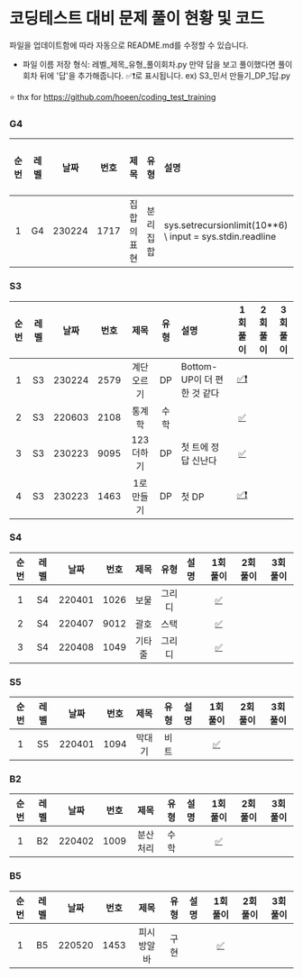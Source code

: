 # 코딩테스트 대비 문제 풀이 현황 및 코드

파일을 업데이트함에 따라 자동으로 README.md를 수정할 수 있습니다.
- 파일 이름 저장 형식: 레벨_제목_유형_풀이회차.py
만약 답을 보고 풀이했다면 풀이회차 뒤에 '답'을 추가해줍니다. ✅❗로 표시됩니다.
ex) S3_민서 만들기_DP_1답.py

⭐ thx for https://github.com/hoeen/coding_test_training

### G4
| 순번 | 레벨 | 날짜 | 번호 | 제목 | 유형 | 설명 | 1회 풀이 | 2회 풀이 | 3회 풀이 |
| :---: | :---: | :---: | :---: | :---: | :---: | :--- | :---: | :---: | :---: |
| 1 | G4 | 230224 | 1717 | 집합의표현 | 분리집합 | sys.setrecursionlimit(10**6) \ input = sys.stdin.readline | [✅❗️](https://github.com/imkmsh/Coding_test/blob/master/solution_code/G4_230224_1717_집합의표현_분리집합_1답.py) |  |  |
### S3
| 순번 | 레벨 | 날짜 | 번호 | 제목 | 유형 | 설명 | 1회 풀이 | 2회 풀이 | 3회 풀이 |
| :---: | :---: | :---: | :---: | :---: | :---: | :--- | :---: | :---: | :---: |
| 1 | S3 | 230224 | 2579 | 계단오르기 | DP | Bottom-UP이 더 편한 것 같다 | [✅❗️](https://github.com/imkmsh/Coding_test/blob/master/solution_code/S3_230224_2579_계단오르기_DP_1답.py) |  |  |
| 2 | S3 | 220603 | 2108 | 통계학 | 수학 |  | [✅](https://github.com/imkmsh/Coding_test/blob/master/solution_code/S3_220603_2108_통계학_수학_1.py) |  |  |
| 3 | S3 | 230223 | 9095 | 123더하기 | DP | 첫 트에 정답 신난다 | [✅](https://github.com/imkmsh/Coding_test/blob/master/solution_code/S3_230223_9095_123더하기_DP_1.py) |  |  |
| 4 | S3 | 230223 | 1463 | 1로만들기 | DP | 첫 DP | [✅❗️](https://github.com/imkmsh/Coding_test/blob/master/solution_code/S3_230223_1463_1로만들기_DP_1답.py) |  |  |
### S4
| 순번 | 레벨 | 날짜 | 번호 | 제목 | 유형 | 설명 | 1회 풀이 | 2회 풀이 | 3회 풀이 |
| :---: | :---: | :---: | :---: | :---: | :---: | :--- | :---: | :---: | :---: |
| 1 | S4 | 220401 | 1026 | 보물 | 그리디 |  | [✅](https://github.com/imkmsh/Coding_test/blob/master/solution_code/S4_220401_1026_보물_그리디_1.py) |  |  |
| 2 | S4 | 220407 | 9012 | 괄호 | 스택 |  | [✅](https://github.com/imkmsh/Coding_test/blob/master/solution_code/S4_220407_9012_괄호_스택_1.py) |  |  |
| 3 | S4 | 220408 | 1049 | 기타줄 | 그리디 |  | [✅](https://github.com/imkmsh/Coding_test/blob/master/solution_code/S4_220408_1049_기타줄_그리디_1.py) |  |  |
### S5
| 순번 | 레벨 | 날짜 | 번호 | 제목 | 유형 | 설명 | 1회 풀이 | 2회 풀이 | 3회 풀이 |
| :---: | :---: | :---: | :---: | :---: | :---: | :--- | :---: | :---: | :---: |
| 1 | S5 | 220401 | 1094 | 막대기 | 비트 |  | [✅](https://github.com/imkmsh/Coding_test/blob/master/solution_code/S5_220401_1094_막대기_비트_1.py) |  |  |
### B2
| 순번 | 레벨 | 날짜 | 번호 | 제목 | 유형 | 설명 | 1회 풀이 | 2회 풀이 | 3회 풀이 |
| :---: | :---: | :---: | :---: | :---: | :---: | :--- | :---: | :---: | :---: |
| 1 | B2 | 220402 | 1009 | 분산처리 | 수학 |  | [✅](https://github.com/imkmsh/Coding_test/blob/master/solution_code/B2_220402_1009_분산처리_수학_1.py) |  |  |
### B5
| 순번 | 레벨 | 날짜 | 번호 | 제목 | 유형 | 설명 | 1회 풀이 | 2회 풀이 | 3회 풀이 |
| :---: | :---: | :---: | :---: | :---: | :---: | :--- | :---: | :---: | :---: |
| 1 | B5 | 220520 | 1453 | 피시방알바 | 구현 |  | [✅](https://github.com/imkmsh/Coding_test/blob/master/solution_code/B5_220520_1453_피시방알바_구현_1.py) |  |  |
